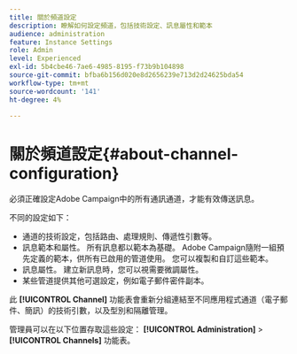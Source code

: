 ```yaml
---
title: 關於頻道設定
description: 瞭解如何設定頻道，包括技術設定、訊息屬性和範本
audience: administration
feature: Instance Settings
role: Admin
level: Experienced
exl-id: 5b4cbe46-7ae6-4985-8195-f73b9b104898
source-git-commit: bfba6b156d020e8d2656239e713d2d24625bda54
workflow-type: tm+mt
source-wordcount: '141'
ht-degree: 4%

---
```


# 關於頻道設定{#about-channel-configuration}

必須正確設定Adobe Campaign中的所有通訊通道，才能有效傳送訊息。

不同的設定如下：

* 通道的技術設定，包括路由、處理規則、傳遞性引數等。
* 訊息範本和屬性。 所有訊息都以範本為基礎。 Adobe Campaign隨附一組預先定義的範本，供所有已啟用的管道使用。 您可以複製和自訂這些範本。
* 訊息屬性。 建立新訊息時，您可以視需要微調屬性。
* 某些管道提供其他可選設定，例如電子郵件密件副本。

此 **[!UICONTROL Channel]** 功能表會重新分組連結至不同應用程式通道（電子郵件、簡訊）的技術引數，以及型別和隔離管理。

管理員可以在以下位置存取這些設定： **[!UICONTROL Administration]** > **[!UICONTROL Channels]** 功能表。
